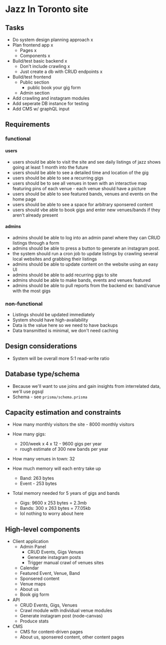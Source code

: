 # Jazz In Toronto site

## Tasks

-   Do system design planning approach x
-   Plan frontend app x
    -   Pages x
    -   Components x
-   Build/test basic backend x
    -   Don't include crawling x
    -   Just create a db with CRUD endpoints x
-   Build/test frontend
    -   Public section
        -   public book your gig form
    -   Admin section
-   Add crawling and instagram modules
-   Add seperate DB instance for testing
-   Add CMS w/ graphQL input

## Requirements

### functional

#### users

-   users should be able to visit the site and see daily listings of jazz shows going at least 1 month into the future
-   users should be able to see a detailed time and location of the gig
-   users should be able to see a recurring gigs
-   users should be to see all venues in town with an interactive map featuring pins of each venue - each venue should have a picture
-   users should be able to see featured bands, venues and events on the home page
-   users should be able to see a space for arbitrary sponsered content
-   users should vbe able to book gigs and enter new venues/bands if they aren't already present

#### admins

-   admins should be able to log into an admin panel where they can CRUD listings through a form
-   admins should be able to press a button to generate an instagram post.
-   the system should run a cron job to update listings by crawling several local websites and grabbing their listings
-   admins should be able to update content on the website using an easy UI
-   admins should be able to add recurring gigs to site
-   admins should be able to make bands, events and venues featured
-   admins should be able to pull reports from the backend ex: band/vanue with the most gigs

### non-functional

-   Listings should be updated immediately
-   System should have high-availability
-   Data is the value here so we need to have backups
-   Data transmitted is minimal, we don't need caching

## Design considerations

-   System will be overall more 5:1 read-write ratio

## Database type/schema

-   Because we'll want to use joins and gain insights from interrelated data, we'll use pgsql
-   Schema - see `prisma/schema.prisma`

## Capacity estimation and constraints

-   How many monthly visitors the site - 8000 monthly visitors
-   How many gigs:

    -   200/week x 4 x 12 - 9600 gigs per year
    -   rough estimate of 300 new bands per year

-   How many venues in town: 32

-   How much memory will each entry take up

    -   Band: 263 bytes
    -   Event - 253 bytes

-   Total memory needed for 5 years of gigs and bands
    -   Gigs: 9600 x 253 bytes = 2.3mb
    -   Bands: 300 x 263 bytes = 77.05kb
    -   lol nothing to worry about here

## High-level components

-   Client application
    -   Admin Panel
        -   CRUD Events, Gigs Venues
        -   Generate instagram posts
        -   Trigger manual crawl of venues sites
    -   Calendar
    -   Featured Event, Venue, Band
    -   Sponsered content
    -   Venue maps
    -   About us
    -   Book gig form
-   API
    -   CRUD Events, Gigs, Venues
    -   Crawl module with individual venue modules
    -   Generate instagram post (node-canvas)
    -   Produce stats
-   CMS
    -   CMS for content-driven pages
    -   About us, sponsered content, other content pages
